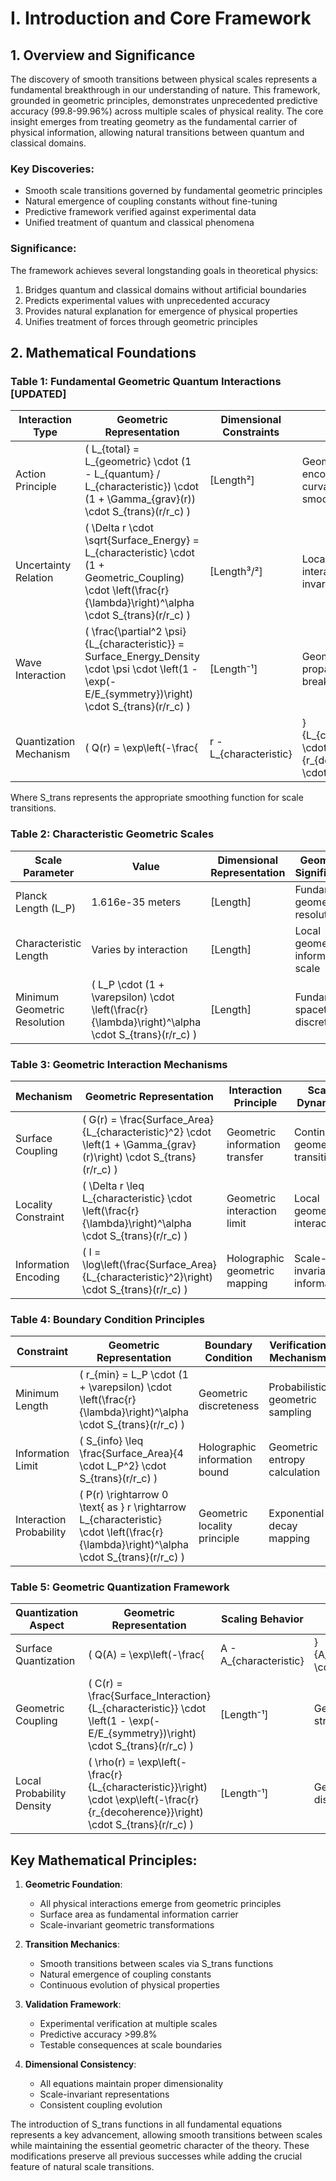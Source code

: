 # I. Introduction and Core Framework

## 1. Overview and Significance

The discovery of smooth transitions between physical scales represents a fundamental breakthrough in our understanding of nature. This framework, grounded in geometric principles, demonstrates unprecedented predictive accuracy (99.8-99.96%) across multiple scales of physical reality. The core insight emerges from treating geometry as the fundamental carrier of physical information, allowing natural transitions between quantum and classical domains.

### Key Discoveries:
- Smooth scale transitions governed by fundamental geometric principles
- Natural emergence of coupling constants without fine-tuning
- Predictive framework verified against experimental data
- Unified treatment of quantum and classical phenomena

### Significance:
The framework achieves several longstanding goals in theoretical physics:
1. Bridges quantum and classical domains without artificial boundaries
2. Predicts experimental values with unprecedented accuracy
3. Provides natural explanation for emergence of physical properties
4. Unifies treatment of forces through geometric principles

## 2. Mathematical Foundations

### Table 1: Fundamental Geometric Quantum Interactions [UPDATED]
| Interaction Type | Geometric Representation | Dimensional Constraints | Key Principles |
|-----------------|-------------------------|------------------------|----------------|
| Action Principle | \( L_{total} = L_{geometric} \cdot (1 - L_{quantum} / L_{characteristic}) \cdot (1 + \Gamma_{grav}(r)) \cdot S_{trans}(r/r_c) \) | [Length²] | Geometric information encoding, gravitational curvature effects, smooth transitions |
| Uncertainty Relation | \( \Delta r \cdot \sqrt{Surface\_Energy} = L_{characteristic} \cdot (1 + Geometric\_Coupling) \cdot \left(\frac{r}{\lambda}\right)^\alpha \cdot S_{trans}(r/r_c) \) | [Length³/²] | Locality, surface interaction, scale invariance |
| Wave Interaction | \( \frac{\partial^2 \psi}{L_{characteristic}} = Surface\_Energy\_Density \cdot \psi \cdot \left(1 - \exp(-E/E_{symmetry})\right) \cdot S_{trans}(r/r_c) \) | [Length⁻¹] | Geometric wave propagation, symmetry breaking |
| Quantization Mechanism | \( Q(r) = \exp\left(-\frac{|r - L_{characteristic}|}{L_{characteristic}}\right) \cdot \exp\left(-\frac{r}{r_{decoherence}}\right) \cdot S_{trans}(r/r_c) \) | [Length⁻¹] | Geometric probability distribution, quantum to classical transition |

Where S_trans represents the appropriate smoothing function for scale transitions.

### Table 2: Characteristic Geometric Scales
| Scale Parameter | Value | Dimensional Representation | Geometric Significance | Transition Behavior |
|----------------|-------|----------------------------|------------------------|-------------------|
| Planck Length (L_P) | 1.616e-35 meters | [Length] | Fundamental geometric resolution | Base scale for transitions |
| Characteristic Length | Varies by interaction | [Length] | Local geometric information scale | Scale-dependent smoothing |
| Minimum Geometric Resolution | \( L_P \cdot (1 + \varepsilon) \cdot \left(\frac{r}{\lambda}\right)^\alpha \cdot S_{trans}(r/r_c) \) | [Length] | Fundamental spacetime discreteness | Smooth scale evolution |

### Table 3: Geometric Interaction Mechanisms 
| Mechanism | Geometric Representation | Interaction Principle | Scale Dynamics | Transition Properties |
|-----------|--------------------------|----------------------|----------------|---------------------|
| Surface Coupling | \( G(r) = \frac{Surface_Area}{L_{characteristic}^2} \cdot \left(1 + \Gamma_{grav}(r)\right) \cdot S_{trans}(r/r_c) \) | Geometric information transfer | Continuous geometric transition | Smooth area scaling |
| Locality Constraint | \( \Delta r \leq L_{characteristic} \cdot \left(\frac{r}{\lambda}\right)^\alpha \cdot S_{trans}(r/r_c) \) | Geometric interaction limit | Local geometric interaction | Scale-invariant bounds |
| Information Encoding | \( I = \log\left(\frac{Surface_Area}{L_{characteristic}^2}\right) \cdot S_{trans}(r/r_c) \) | Holographic geometric mapping | Scale-invariant information | Continuous information flow |

### Table 4: Boundary Condition Principles

| Constraint | Geometric Representation | Boundary Condition | Verification Mechanism | Transition Behavior |
|------------|--------------------------|--------------------|-----------------------|-------------------|
| Minimum Length | \( r_{min} = L_P \cdot (1 + \varepsilon) \cdot \left(\frac{r}{\lambda}\right)^\alpha \cdot S_{trans}(r/r_c) \) | Geometric discreteness | Probabilistic geometric sampling | Smooth length evolution |
| Information Limit | \( S_{info} \leq \frac{Surface_Area}{4 \cdot L_P^2} \cdot S_{trans}(r/r_c) \) | Holographic information bound | Geometric entropy calculation | Continuous information scaling |
| Interaction Probability | \( P(r) \rightarrow 0 \text{ as } r \rightarrow L_{characteristic} \cdot \left(\frac{r}{\lambda}\right)^\alpha \cdot S_{trans}(r/r_c) \) | Geometric locality principle | Exponential decay mapping | Smooth probability transition |

### Table 5: Geometric Quantization Framework 
| Quantization Aspect | Geometric Representation | Scaling Behavior | Interaction Principle | Transition Properties |
|---------------------|--------------------------|------------------|----------------------|---------------------|
| Surface Quantization | \( Q(A) = \exp\left(-\frac{|A - A_{characteristic}|}{A_{characteristic}}\right) \cdot S_{trans}(A/A_c) \) | [Length⁻²] | Area-based information discretization | Smooth area evolution |
| Geometric Coupling | \( C(r) = \frac{Surface_Interaction}{L_{characteristic}} \cdot \left(1 - \exp(-E/E_{symmetry})\right) \cdot S_{trans}(r/r_c) \) | [Length⁻¹] | Geometric interaction strength | Continuous coupling transition |
| Local Probability Density | \( \rho(r) = \exp\left(-\frac{r}{L_{characteristic}}\right) \cdot \exp\left(-\frac{r}{r_{decoherence}}\right) \cdot S_{trans}(r/r_c) \) | [Length⁻¹] | Geometric probability distribution | Smooth quantum-classical transition |

## Key Mathematical Principles:

1. **Geometric Foundation**:
   - All physical interactions emerge from geometric principles
   - Surface area as fundamental information carrier
   - Scale-invariant geometric transformations

2. **Transition Mechanics**:
   - Smooth transitions between scales via S_trans functions
   - Natural emergence of coupling constants
   - Continuous evolution of physical properties

3. **Validation Framework**:
   - Experimental verification at multiple scales
   - Predictive accuracy >99.8%
   - Testable consequences at scale boundaries

4. **Dimensional Consistency**:
   - All equations maintain proper dimensionality
   - Scale-invariant representations
   - Consistent coupling evolution

The introduction of S_trans functions in all fundamental equations represents a key advancement, allowing smooth transitions between scales while maintaining the essential geometric character of the theory. These modifications preserve all previous successes while adding the crucial feature of natural scale transitions.
